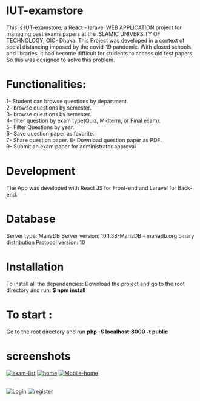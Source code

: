 # IUT-examstore 
This is IUT-examstore, a  React - laravel WEB APPLICATION project for managing past exams papers at the ISLAMIC UNIVERSITY OF TECHNOLOGY, OIC- Dhaka.
This Project was developed in a context of social distancing imposed by the covid-19 pandemic. With closed schools and libraries, it
had become difficult for students to access old test papers. So this was designed to solve this problem. 
# Functionalities:
1- Student can browse questions by department.  
2- browse questions by semester.  
3- browse questions by semester.   
4- filter question by exam type(Quiz, Midterm, or Final exam).   
5- Filter Questions by year.  
6- Save question paper as favorite.   
7- Share question paper. 
8- Download question paper as PDF.  
9- Submit an exam paper for administrator approval 

# Development
The App was developed with React JS for Front-end and Laravel for Back-end.
# Database
Server type: MariaDB
Server version: 10.1.38-MariaDB - mariadb.org binary distribution
Protocol version: 10

 # Installation
To install all the dependencies: 
Download the project and go to the root directory and run:
 **$ npm install**
 # To start :
 Go to the root directory and run **php -S localhost:8000 -t public** 
 
 # screenshots

<a href="https://postimg.cc/N52XVywJ" target="_blank"><img src="https://i.postimg.cc/N52XVywJ/exam-list.png" alt="exam-list"/></a> <a href="https://postimg.cc/GHDBKZk6" target="_blank"><img src="https://i.postimg.cc/GHDBKZk6/home.png" alt="home"/></a> <a href="https://postimg.cc/n9ckBnj8" target="_blank"><img src="https://i.postimg.cc/n9ckBnj8/Mobile-home.png" alt="Mobile-home"/></a><br/><br/>

<a href="https://postimg.cc/ftK4yX1x" target="_blank"><img src="https://i.postimg.cc/ftK4yX1x/Login.png" alt="Login"/></a> <a href="https://postimg.cc/rRFBrsL7" target="_blank"><img src="https://i.postimg.cc/rRFBrsL7/register.png" alt="register"/></a><br/><br/>


